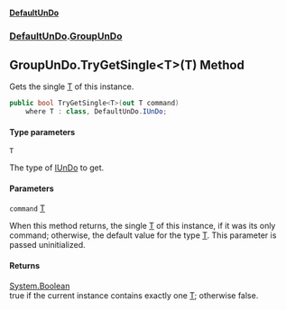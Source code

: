 #### [DefaultUnDo](../../index.md 'index')
### [DefaultUnDo](../../index.md#DefaultUnDo 'DefaultUnDo').[GroupUnDo](index.md 'DefaultUnDo\.GroupUnDo')

## GroupUnDo\.TryGetSingle\<T\>\(T\) Method

Gets the single [T](TryGetSingle_T_(T).md#DefaultUnDo.GroupUnDo.TryGetSingle_T_(T).T 'DefaultUnDo\.GroupUnDo\.TryGetSingle\<T\>\(T\)\.T') of this instance\.

```csharp
public bool TryGetSingle<T>(out T command)
    where T : class, DefaultUnDo.IUnDo;
```
#### Type parameters

<a name='DefaultUnDo.GroupUnDo.TryGetSingle_T_(T).T'></a>

`T`

The type of [IUnDo](../IUnDo/index.md 'DefaultUnDo\.IUnDo') to get\.
#### Parameters

<a name='DefaultUnDo.GroupUnDo.TryGetSingle_T_(T).command'></a>

`command` [T](TryGetSingle_T_(T).md#DefaultUnDo.GroupUnDo.TryGetSingle_T_(T).T 'DefaultUnDo\.GroupUnDo\.TryGetSingle\<T\>\(T\)\.T')

When this method returns, the single [T](TryGetSingle_T_(T).md#DefaultUnDo.GroupUnDo.TryGetSingle_T_(T).T 'DefaultUnDo\.GroupUnDo\.TryGetSingle\<T\>\(T\)\.T') of this instance, if it was its only command; otherwise, the default value for the type [T](TryGetSingle_T_(T).md#DefaultUnDo.GroupUnDo.TryGetSingle_T_(T).T 'DefaultUnDo\.GroupUnDo\.TryGetSingle\<T\>\(T\)\.T')\.
This parameter is passed uninitialized\.

#### Returns
[System\.Boolean](https://docs.microsoft.com/en-us/dotnet/api/System.Boolean 'System\.Boolean')  
true if the current instance contains exactly one [T](TryGetSingle_T_(T).md#DefaultUnDo.GroupUnDo.TryGetSingle_T_(T).T 'DefaultUnDo\.GroupUnDo\.TryGetSingle\<T\>\(T\)\.T'); otherwise false\.
